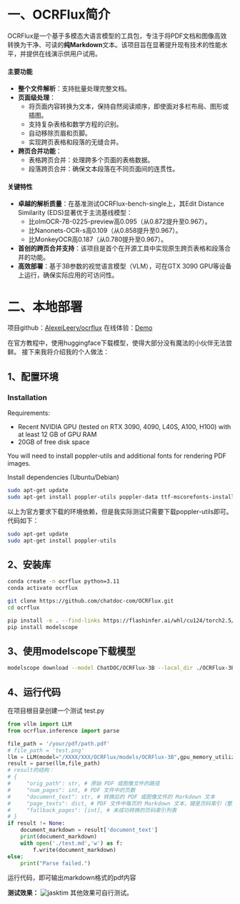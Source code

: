 # 一、OCRFlux简介

OCRFlux是一个基于多模态大语言模型的工具包，专注于将PDF文档和图像高效转换为干净、可读的**纯Markdown**文本。该项目旨在显著提升现有技术的性能水平，并提供在线演示供用户试用。
#### 主要功能
- **整个文件解析**：支持批量处理完整文档。
- **页面级处理**：
  - 将页面内容转换为文本，保持自然阅读顺序，即使面对多栏布局、图形或插图。
  - 支持复杂表格和数学方程的识别。
  - 自动移除页眉和页脚。
  - 实现跨页表格和段落的无缝合并。
- **跨页合并功能**：
  - 表格跨页合并：处理跨多个页面的表格数据。
  - 段落跨页合并：确保文本段落在不同页面间的连贯性。
#### 关键特性
- **卓越的解析质量**：在基准测试OCRFlux-bench-single上，其Edit Distance Similarity (EDS)显著优于主流基线模型：
  - 比olmOCR-7B-0225-preview高0.095（从0.872提升至0.967）。
  - 比Nanonets-OCR-s高0.109（从0.858提升至0.967）。
  - 比MonkeyOCR高0.187（从0.780提升至0.967）。
- **首创的跨页合并支持**：该项目是首个在开源工具中实现原生跨页表格和段落合并的功能。
- **高效部署**：基于3B参数的视觉语言模型（VLM），可在GTX 3090 GPU等设备上运行，确保实际应用的可访问性。

# 二、本地部署
项目github：[AlexeiLeery/ocrflux](https://github.com/AlexeiLeery/ocrflux)
在线体验：[Demo ](https://ocrflux.pdfparser.io/)

在官方教程中，使用huggingface下载模型，使得大部分没有魔法的小伙伴无法尝鲜。
接下来我将介绍我的个人做法：

## 1、配置环境
### Installation

Requirements:
 - Recent NVIDIA GPU (tested on RTX 3090, 4090, L40S, A100, H100) with at least 12 GB of GPU RAM
 - 20GB of free disk space

You will need to install poppler-utils and additional fonts for rendering PDF images.

Install dependencies (Ubuntu/Debian)
```bash
sudo apt-get update
sudo apt-get install poppler-utils poppler-data ttf-mscorefonts-installer msttcorefonts fonts-crosextra-caladea fonts-crosextra-carlito gsfonts lcdf-typetools
```

以上为官方要求下载的环境依赖，但是我实际测试只需要下载poppler-utils即可。代码如下：
```bash
sudo apt-get update
sudo apt-get install poppler-utils
```

## 2、安装库

```bash
conda create -n ocrflux python=3.11
conda activate ocrflux

git clone https://github.com/chatdoc-com/OCRFlux.git
cd ocrflux

pip install -e . --find-links https://flashinfer.ai/whl/cu124/torch2.5/flashinfer/
pip install modelscope
```

## 3、使用modelscope下载模型

```bash
modelscope download --model ChatDOC/OCRFlux-3B --local_dir ./OCRFlux-3B
```

## 4、运行代码
在项目根目录创建一个测试 test.py

```python
from vllm import LLM
from ocrflux.inference import parse

file_path = '/your/pdf/path.pdf'
# file_path = 'test.png'
llm = LLM(model="/XXXX/XXX/OCRFlux/models/OCRFlux-3B",gpu_memory_utilization=0.8,max_model_len=8192)
result = parse(llm,file_path)
# result的结构：
# {
#     "orig_path": str, # 原始 PDF 或图像文件的路径 
#     "num_pages": int, # PDF 文件中的页数 
#     "document_text": str, # 转换后的 PDF 或图像文件的 Markdown 文本 
#     "page_texts": dict, # PDF 文件中每页的 Markdown 文本，键是页码索引（整数），值是该页的 Markdown 文本 
#     "fallback_pages": [int], # 未成功转换的页码索引列表
# }
if result != None:
    document_markdown = result['document_text']
    print(document_markdown)
    with open('./test.md','w') as f:
        f.write(document_markdown)
else:
    print("Parse failed.")

```
运行代码，即可输出markdown格式的pdf内容

**测试效果：**
![jasktim](https://i-blog.csdnimg.cn/direct/ecea7990200c48edad8139901c1e4dda.png)
其他效果可自行测试。